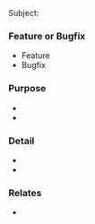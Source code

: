 Subject: <short purpose of this pull request>

### Feature or Bugfix

<!-- please choose -->

- Feature
- Bugfix

### Purpose

- <long purpose of this pull request>
- <Environment if this PR depends on>

### Detail

- <feature1 or bug1>
- <feature2 or bug2>

### Relates

- <URL or Ticket>
